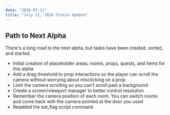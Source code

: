 ```yaml
---
date: "2018-07-11"
title: "July 11, 2018 Status Update"
---
```


## Path to Next Alpha

There's a long road to the next alpha, but tasks have been created, sorted, and started.

- Initial creation of placeholder areas, rooms, props, quests, and items for this alpha
- Add a drag threshold to prop interactions so the player can scroll the camera without worrying about misclicking on a prop
- Limit the camera scrolling so you can't scroll past a background
- Create a screen/viewport manager to better control resolution
- Remember the camera position of each room. You can switch rooms and come back with the camera pointed at the door you used
- Readded the set_flag script command
